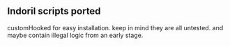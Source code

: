 ## Indoril scripts ported
customHooked for easy installation. keep in mind they are all untested. and maybe contain illegal logic from an early stage.